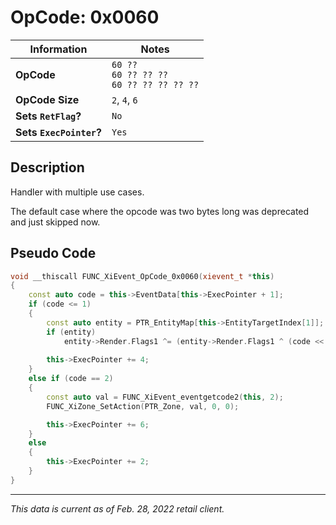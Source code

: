 # OpCode: 0x0060

| Information               | Notes |
|---                        |---    |
| **OpCode**                | `60 ??` <br> `60 ?? ?? ??` <br> `60 ?? ?? ?? ?? ??` |
| **OpCode Size**           | `2`, `4`, `6` |
| **Sets `RetFlag`?**       | `No`  |
| **Sets `ExecPointer`?**   | `Yes` |

## Description

Handler with multiple use cases.

The default case where the opcode was two bytes long was deprecated and just skipped now.

## Pseudo Code

```cpp
void __thiscall FUNC_XiEvent_OpCode_0x0060(xievent_t *this)
{
    const auto code = this->EventData[this->ExecPointer + 1];
    if (code <= 1)
    {
        const auto entity = PTR_EntityMap[this->EntityTargetIndex[1]];
        if (entity)
            entity->Render.Flags1 ^= (entity->Render.Flags1 ^ (code << 30)) & 0x40000000;
        
        this->ExecPointer += 4;
    }
    else if (code == 2)
    {
        const auto val = FUNC_XiEvent_eventgetcode2(this, 2);
        FUNC_XiZone_SetAction(PTR_Zone, val, 0, 0);

        this->ExecPointer += 6;
    }
    else
    {
        this->ExecPointer += 2;
    }
}
```

---

_This data is current as of Feb. 28, 2022 retail client._